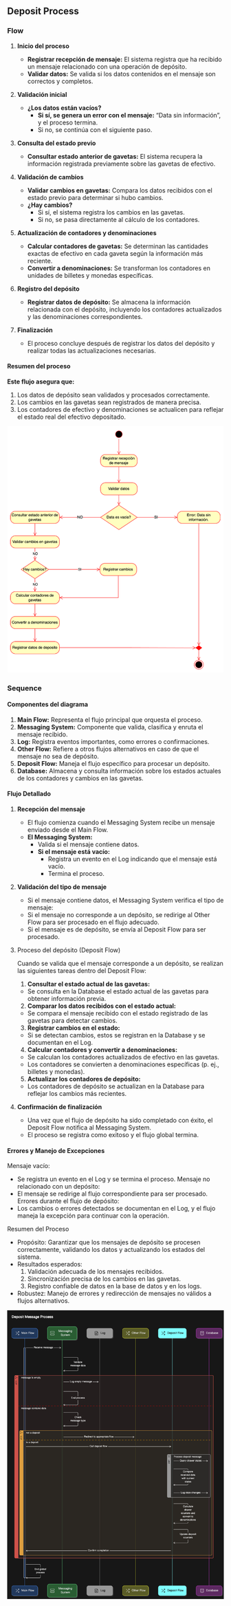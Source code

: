 ## Deposit Process
### Flow

1. **Inicio del proceso**

   - **Registrar recepción de mensaje:** El sistema registra que ha recibido un mensaje relacionado con una operación de depósito.
   - **Validar datos:** Se valida si los datos contenidos en el mensaje son correctos y completos.

2. **Validación inicial**

   - **¿Los datos están vacíos?**
     - **Si sí, se genera un error con el mensaje:** “Data sin información”, y el proceso termina.
     - Si no, se continúa con el siguiente paso.

3. **Consulta del estado previo**

   - **Consultar estado anterior de gavetas:** El sistema recupera la información registrada previamente sobre las gavetas de efectivo.

4. **Validación de cambios**

   - **Validar cambios en gavetas:** Compara los datos recibidos con el estado previo para determinar si hubo cambios.
   - **¿Hay cambios?**
     - Si sí, el sistema registra los cambios en las gavetas.
     - Si no, se pasa directamente al cálculo de los contadores.

5. **Actualización de contadores y denominaciones**

   - **Calcular contadores de gavetas:** Se determinan las cantidades exactas de efectivo en cada gaveta según la información más reciente.
   - **Convertir a denominaciones:** Se transforman los contadores en unidades de billetes y monedas específicas.

6. **Registro del depósito**

   - **Registrar datos de depósito:** Se almacena la información relacionada con el depósito, incluyendo los contadores actualizados y las denominaciones correspondientes.

7. **Finalización**

   - El proceso concluye después de registrar los datos del depósito y realizar todas las actualizaciones necesarias.

#### Resumen del proceso

**Este flujo asegura que:**
1.	Los datos de depósito sean validados y procesados correctamente.
2.	Los cambios en las gavetas sean registrados de manera precisa.
3.	Los contadores de efectivo y denominaciones se actualicen para reflejar el estado real del efectivo depositado.

![flow_deposit](../img/deposit.png)

### Sequence

#### Componentes del diagrama

1. **Main Flow:** Representa el flujo principal que orquesta el proceso.
2. **Messaging System:** Componente que valida, clasifica y enruta el mensaje recibido.
3. **Log:** Registra eventos importantes, como errores o confirmaciones.
4. **Other Flow:** Refiere a otros flujos alternativos en caso de que el mensaje no sea de depósito.
5. **Deposit Flow:** Maneja el flujo específico para procesar un depósito.
6. **Database:** Almacena y consulta información sobre los estados actuales de los contadores y cambios en las gavetas.

#### Flujo Detallado

1. **Recepción del mensaje**

   - El flujo comienza cuando el Messaging System recibe un mensaje enviado desde el Main Flow.
   - **El Messaging System:**
     - Valida si el mensaje contiene datos.
     - **Si el mensaje está vacío:**
       - Registra un evento en el Log indicando que el mensaje está vacío.
       - Termina el proceso.

2. **Validación del tipo de mensaje**

   - Si el mensaje contiene datos, el Messaging System verifica el tipo de mensaje:
   - Si el mensaje no corresponde a un depósito, se redirige al Other Flow para ser procesado en el flujo adecuado.
   - Si el mensaje es de depósito, se envía al Deposit Flow para ser procesado.

3. Proceso del depósito (Deposit Flow)

    Cuando se valida que el mensaje corresponde a un depósito, se realizan las siguientes tareas dentro del Deposit Flow:
   1.	**Consultar el estado actual de las gavetas:**
      - Se consulta en la Database el estado actual de las gavetas para obtener información previa.
   2.	**Comparar los datos recibidos con el estado actual:**
      - Se compara el mensaje recibido con el estado registrado de las gavetas para detectar cambios.
   3.	**Registrar cambios en el estado:**
      - Si se detectan cambios, estos se registran en la Database y se documentan en el Log.
   4.	**Calcular contadores y convertir a denominaciones:**
      - Se calculan los contadores actualizados de efectivo en las gavetas.
      - Los contadores se convierten a denominaciones específicas (p. ej., billetes y monedas).
   5.	**Actualizar los contadores de depósito:**
      - Los contadores de depósito se actualizan en la Database para reflejar los cambios más recientes.

4. **Confirmación de finalización**

   - Una vez que el flujo de depósito ha sido completado con éxito, el Deposit Flow notifica al Messaging System.
   - El proceso se registra como exitoso y el flujo global termina.

#### Errores y Manejo de Excepciones

Mensaje vacío:
- Se registra un evento en el Log y se termina el proceso.
Mensaje no relacionado con un depósito:
- El mensaje se redirige al flujo correspondiente para ser procesado.
Errores durante el flujo de depósito:
- Los cambios o errores detectados se documentan en el Log, y el flujo maneja la excepción para continuar con la operación.

Resumen del Proceso

- Propósito: Garantizar que los mensajes de depósito se procesen correctamente, validando los datos y actualizando los estados del sistema.
- Resultados esperados:
	1.	Validación adecuada de los mensajes recibidos.
	2.	Sincronización precisa de los cambios en las gavetas.
	3.	Registro confiable de datos en la base de datos y en los logs.
- Robustez: Manejo de errores y redirección de mensajes no válidos a flujos alternativos.

![sequence_deposit](../img/deposit_sequence.png)

